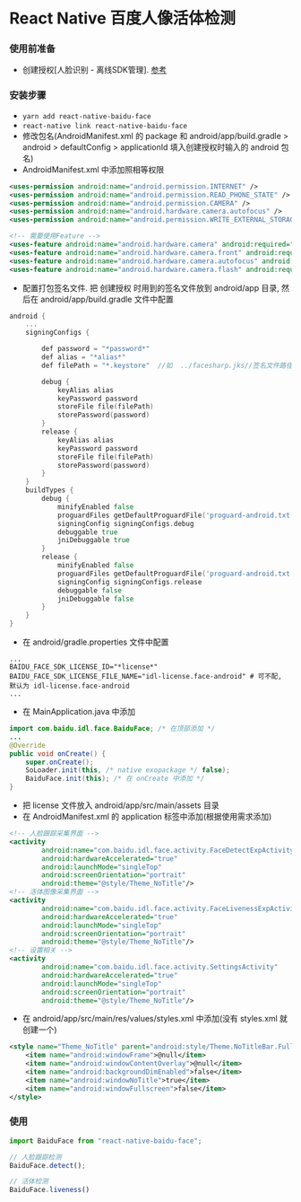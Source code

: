 # React Native 百度人像活体检测

### 使用前准备
- 创建授权[人脸识别 - 离线SDK管理]. [参考](https://ai.baidu.com/docs#/Face-Android-SDK/d4035af4)
### 安装步骤
- `yarn add react-native-baidu-face`
- `react-native link react-native-baidu-face`
- 修改包名(AndroidManifest.xml 的 package 和 android/app/build.gradle > android > defaultConfig > applicationId 填入创建授权时输入的 android 包名)
- AndroidManifest.xml 中添加照相等权限
```xml
<uses-permission android:name="android.permission.INTERNET" />
<uses-permission android:name="android.permission.READ_PHONE_STATE" />
<uses-permission android:name="android.permission.CAMERA" />
<uses-permission android:name="android.hardware.camera.autofocus" />
<uses-permission android:name="android.permission.WRITE_EXTERNAL_STORAGE" />

<!-- 需要使用Feature -->
<uses-feature android:name="android.hardware.camera" android:required="false" />
<uses-feature android:name="android.hardware.camera.front" android:required="false" />
<uses-feature android:name="android.hardware.camera.autofocus" android:required="false" />
<uses-feature android:name="android.hardware.camera.flash" android:required="false" />
```
- 配置打包签名文件. 把 创建授权 时用到的签名文件放到 android/app 目录, 然后在 android/app/build.gradle 文件中配置
```go
android {
    ...
    signingConfigs {

        def password = "*password*"
        def alias = "*alias*"
        def filePath = "*.keystore"  //如  ../facesharp.jks//签名文件路径

        debug {
            keyAlias alias
            keyPassword password
            storeFile file(filePath)
            storePassword(password)
        }
        release {
            keyAlias alias
            keyPassword password
            storeFile file(filePath)
            storePassword(password)
        }
    }
    buildTypes {
        debug {
            minifyEnabled false
            proguardFiles getDefaultProguardFile('proguard-android.txt'), 'proguard-rules.pro'
            signingConfig signingConfigs.debug
            debuggable true
            jniDebuggable true
        }
        release {
            minifyEnabled false
            proguardFiles getDefaultProguardFile('proguard-android.txt'), 'proguard-rules.pro'
            signingConfig signingConfigs.release
            debuggable false
            jniDebuggable false
        }
    }
}
```
- 在 android/gradle.properties 文件中配置
```profile
...
BAIDU_FACE_SDK_LICENSE_ID="*license*"
BAIDU_FACE_SDK_LICENSE_FILE_NAME="idl-license.face-android" # 可不配, 默认为 idl-license.face-android
...
```
- 在 MainApplication.java 中添加
```java
import com.baidu.idl.face.BaiduFace; /* 在顶部添加 */
...
@Override
public void onCreate() {
    super.onCreate();
    SoLoader.init(this, /* native exopackage */ false);
    BaiduFace.init(this); /* 在 onCreate 中添加 */
}
```
- 把 license 文件放入 android/app/src/main/assets 目录
- 在 AndroidManifest.xml 的 application 标签中添加(根据使用需求添加)
```xml
<!-- 人脸跟踪采集界面 -->
<activity
        android:name="com.baidu.idl.face.activity.FaceDetectExpActivity"
        android:hardwareAccelerated="true"
        android:launchMode="singleTop"
        android:screenOrientation="portrait"
        android:theme="@style/Theme_NoTitle"/>
<!-- 活体图像采集界面 -->
<activity
        android:name="com.baidu.idl.face.activity.FaceLivenessExpActivity"
        android:hardwareAccelerated="true"
        android:launchMode="singleTop"
        android:screenOrientation="portrait"
        android:theme="@style/Theme_NoTitle"/>
<!-- 设置相关 -->
<activity
        android:name="com.baidu.idl.face.activity.SettingsActivity"
        android:hardwareAccelerated="true"
        android:launchMode="singleTop"
        android:screenOrientation="portrait"
        android:theme="@style/Theme_NoTitle"/>
```
- 在 android/app/src/main/res/values/styles.xml 中添加(没有 styles.xml 就创建一个)
```xml
<style name="Theme_NoTitle" parent="android:style/Theme.NoTitleBar.Fullscreen">
    <item name="android:windowFrame">@null</item>
    <item name="android:windowContentOverlay">@null</item>
    <item name="android:backgroundDimEnabled">false</item>
    <item name="android:windowNoTitle">true</item>
    <item name="android:windowFullscreen">false</item>
</style>
```
### 使用
```javascript
import BaiduFace from "react-native-baidu-face";

// 人脸跟踪检测
BaiduFace.detect();

// 活体检测
BaiduFace.liveness()
```
